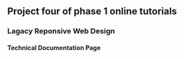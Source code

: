 ## Project four of phase 1 online tutorials
### Lagacy Reponsive Web Design
#### Technical Documentation Page